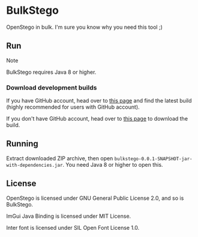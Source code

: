 # BulkStego
OpenStego in bulk. I'm sure you know why you need this tool ;)

## Run
> [!NOTE]
> BulkStego requires Java 8 or higher.

### Download development builds
If you have GitHub account, head over to [this page](https://github.com/nahkd123/bulkstego/actions?query=is%3Asuccess+branch%3Amain) and find the latest build (highly recommended for users with GitHub account).

If you don't have GitHub account, head over to [this page](https://nightly.link/nahkd123/bulkstego/workflows/maven/main/artifact.zip) to download the build.

## Running
Extract downloaded ZIP archive, then open `bulkstego-0.0.1-SNAPSHOT-jar-with-dependencies.jar`. You need Java 8 or higher to open this.

## License
OpenStego is licensed under GNU General Public License 2.0, and so is BulkStego.

ImGui Java Binding is licensed under MIT License.

Inter font is licensed under SIL Open Font License 1.0.
